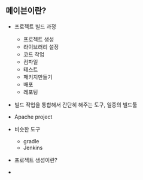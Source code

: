 ## 메이븐이란?
- 프로젝트 빌드 과정
  - 프로젝트 생성
  - 라이브러리 설정
  - 코드 작업
  - 컴파일
  - 테스트
  - 패키지만들기
  - 배포
  - 레포팅

- 빌드 작업을 통합해서 간단히 해주는 도구, 일종의 빌드툴
- Apache project 
- 비슷한 도구
  - gradle
  - Jenkins



- 프로젝트 생성이란?
- 
